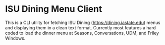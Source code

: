 # ISU Dining Menu Client

This is a CLI utility for fetching ISU Dining (https://dining.iastate.edu) menus
and displaying them in a clean text format.  Currently most features a hard
coded to load the dinner menu at Seasons, Conversations, UDM, and Friley
Windows.